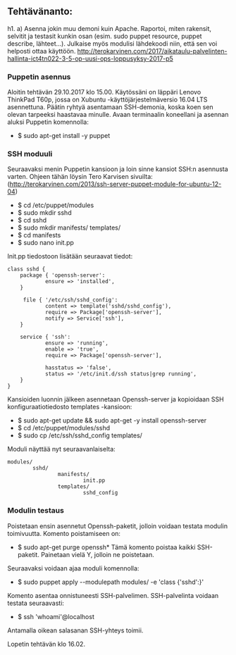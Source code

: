 ## Tehtävänanto: 
h1. a) Asenna jokin muu demoni kuin Apache. Raportoi, miten rakensit, selvitit ja testasit kunkin osan (esim. sudo puppet resource, puppet describe, lähteet…). Julkaise myös modulisi lähdekoodi niin, että sen voi helposti ottaa käyttöön. http://terokarvinen.com/2017/aikataulu-palvelinten-hallinta-ict4tn022-3-5-op-uusi-ops-loppusyksy-2017-p5

### Puppetin asennus
Aloitin tehtävän 29.10.2017 klo 15.00.
Käytössäni on läppäri Lenovo ThinkPad T60p, jossa on Xubuntu -käyttöjärjestelmäversio 16.04 LTS asennettuna.
Päätin ryhtyä asentamaan SSH-demonia, koska koen sen olevan tarpeeksi haastavaa minulle.
Avaan terminaalin koneellani ja asennan aluksi Puppetin komennolla:
  * $ sudo apt-get install -y puppet
### SSH moduuli  
Seuraavaksi menin Puppetin kansioon ja loin sinne kansiot SSH:n asennusta varten. Ohjeen tähän löysin Tero Karvisen sivuilta: (http://terokarvinen.com/2013/ssh-server-puppet-module-for-ubuntu-12-04)  
  * $ cd /etc/puppet/modules
  * $ sudo mkdir sshd
  * $ cd sshd
  * $ sudo mkdir manifests/ templates/
  * $ cd manifests
  * $ sudo nano init.pp
  
Init.pp tiedostoon lisätään seuraavat tiedot:

    class sshd {
        package { 'openssh-server':
                ensure => 'installed',
        }

         file { '/etc/ssh/sshd_config':
                content => template('sshd/sshd_config'),
                require => Package['openssh-server'],
                notify => Service['ssh'],
        }

        service { 'ssh':
                ensure => 'running',
                enable => 'true',
                require => Package['openssh-server'],

                hasstatus => 'false',
                status => '/etc/init.d/ssh status|grep running',
        }
    }
  
Kansioiden luonnin jälkeen asennetaan Openssh-server ja kopioidaan SSH konfiguraatiotiedosto templates -kansioon:
  * $ sudo apt-get update && sudo apt-get -y install openssh-server
  * $ cd /etc/puppet/modules/sshd
  * $ sudo cp /etc/ssh/sshd_config templates/
  
Moduli näyttää nyt seuraavanlaiselta:
```
modules/
        sshd/
                manifests/
                        init.pp
                templates/
                        sshd_config
```                        
### Modulin testaus
Poistetaan ensin asennetut Openssh-paketit, jolloin voidaan testata modulin toimivuutta. Komento poistamiseen on:
  * $ sudo apt-get purge openssh*
Tämä komento poistaa kaikki SSH-paketit. Painetaan vielä Y, jolloin ne poistetaan.

Seuraavaksi voidaan ajaa moduli komennolla:
  * $ sudo puppet apply --modulepath modules/ -e 'class {'sshd':}'

Komento asentaa onnistuneesti SSH-palvelimen.
SSH-palvelinta voidaan testata seuraavasti:
  * $ ssh 'whoami'@localhost
  
Antamalla oikean salasanan SSH-yhteys toimii.

Lopetin tehtävän klo 16.02.
